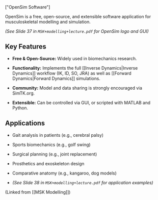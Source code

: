["OpenSim Software"]

OpenSim is a free, open-source, and extensible software application for musculoskeletal modelling and simulation.

_(See Slide 37 in `MSK+modelling+lecture.pdf` for OpenSim logo and GUI)_

## Key Features

- **Free & Open-Source:** Widely used in biomechanics research.
    
- **Functionality:** Implements the full [[Inverse Dynamics|Inverse Dynamics]] workflow (IK, ID, SO, JRA) as well as [[Forward Dynamics|Forward Dynamics]] simulations.
    
- **Community:** Model and data sharing is strongly encouraged via SimTK.org.
    
- **Extensible:** Can be controlled via GUI, or scripted with MATLAB and Python.
    

## Applications

- Gait analysis in patients (e.g., cerebral palsy)
    
- Sports biomechanics (e.g., golf swing)
    
- Surgical planning (e.g., joint replacement)
    
- Prosthetics and exoskeleton design
    
- Comparative anatomy (e.g., kangaroo, dog models)
    
- _(See Slide 38 in `MSK+modelling+lecture.pdf` for application examples)_
    

(Linked from [[MSK Modelling]])